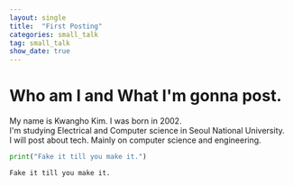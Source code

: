 ```yaml
---
layout: single
title:  "First Posting"
categories: small_talk
tag: small_talk
show_date: true
---
```


# Who am I and What I'm gonna post.  

My name is Kwangho Kim. I was born in 2002.  
I'm studying Electrical and Computer science in Seoul National University.  
I will post about tech. Mainly on computer science and engineering.  

```python  
print("Fake it till you make it.")  
```
```plaintext
Fake it till you make it.
```
